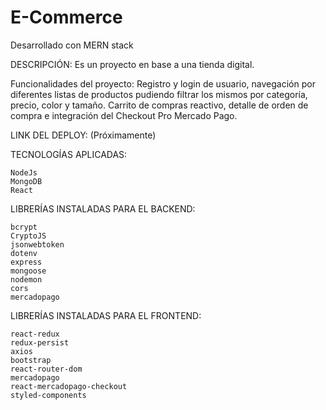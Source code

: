 # E-Commerce

Desarrollado con MERN stack

DESCRIPCIÓN: Es un proyecto en base a una tienda digital.

Funcionalidades del proyecto: Registro y login de usuario, navegación por diferentes listas de productos pudiendo filtrar los mismos por categoría, precio, color y tamaño. Carrito de compras reactivo, detalle de orden de compra e integración del Checkout Pro Mercado Pago.

LINK DEL DEPLOY: (Próximamente)

TECNOLOGÍAS APLICADAS:

    NodeJs
    MongoDB
    React

LIBRERÍAS INSTALADAS PARA EL BACKEND:

    bcrypt
    CryptoJS
    jsonwebtoken
    dotenv
    express
    mongoose
    nodemon
    cors
    mercadopago

LIBRERÍAS INSTALADAS PARA EL FRONTEND:

    react-redux
    redux-persist
    axios
    bootstrap
    react-router-dom
    mercadopago
    react-mercadopago-checkout
    styled-components

